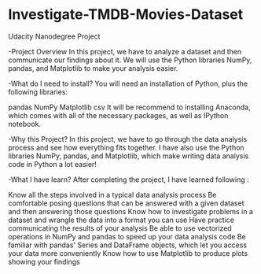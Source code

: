 # Investigate-TMDB-Movies-Dataset
Udacity Nanodegree Project

-Project Overview
In this project, we have to analyze a dataset and then communicate our findings about it. We will use the Python libraries NumPy, pandas, and Matplotlib to make your analysis easier.

-What do I need to install? You will need an installation of Python, plus the following libraries:

pandas
NumPy
Matplotlib
csv
It will be recommend to installing Anaconda, which comes with all of the necessary packages, as well as IPython notebook.

-Why this Project?
In this project, we have to go through the data analysis process and see how everything fits together. I have also use the Python libraries NumPy, pandas, and Matplotlib, which make writing data analysis code in Python a lot easier!

-What I have learn?
After completing the project, I have learned following :

Know all the steps involved in a typical data analysis process
Be comfortable posing questions that can be answered with a given dataset and then answering those questions
Know how to investigate problems in a dataset and wrangle the data into a format you can use
Have practice communicating the results of your analysis
Be able to use vectorized operations in NumPy and pandas to speed up your data analysis code
Be familiar with pandas' Series and DataFrame objects, which let you access your data more conveniently
Know how to use Matplotlib to produce plots showing your findings
